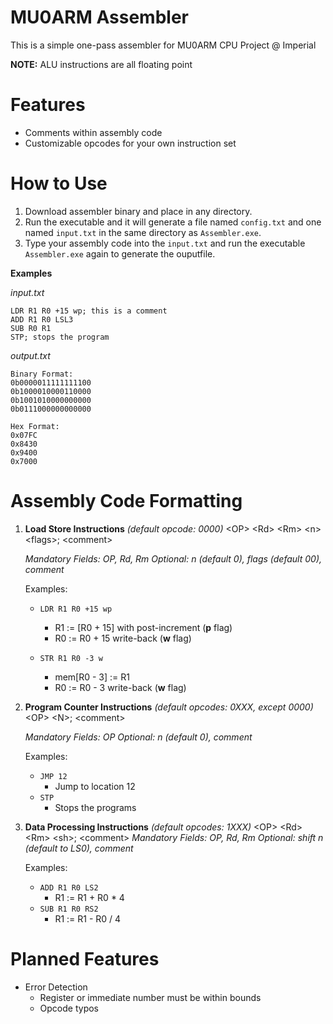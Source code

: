 # MU0ARM Assembler
This is a simple one-pass assembler for MU0ARM CPU Project @ Imperial

**NOTE:** ALU instructions are all floating point

# Features
- Comments within assembly code
- Customizable opcodes for your own instruction set

# How to Use
1. Download assembler binary and place in any directory.
2. Run the executable and it will generate a file named `config.txt` and one named `input.txt` in the same directory as `Assembler.exe`.
3. Type your assembly code into the `input.txt` and run the executable `Assembler.exe` again to generate the ouputfile.

**Examples**

*input.txt*

    LDR R1 R0 +15 wp; this is a comment
    ADD R1 R0 LSL3
    SUB R0 R1
    STP; stops the program

*output.txt*

    Binary Format:
    0b0000011111111100
    0b1000010000110000
    0b1001010000000000
    0b0111000000000000
     
    Hex Format:
    0x07FC
    0x8430
    0x9400
    0x7000

# Assembly Code Formatting
1. **Load Store Instructions** *(default opcode: 0000)*
	\<OP\> \<Rd\> \<Rm\> \<n\> \<flags\>; \<comment\>
	
	*Mandatory Fields: OP, Rd, Rm
	Optional: n (default 0), flags (default 00), comment*

	Examples:
	- `LDR R1 R0 +15 wp`
		- R1 := [R0 + 15] with post-increment (**p** flag) 
		- R0 := R0 + 15 write-back (**w** flag)
	
	-  `STR R1 R0 -3 w`
		- mem[R0 - 3] := R1
		- R0 := R0 - 3 write-back (**w** flag)

2. **Program Counter Instructions** *(default opcodes: 0XXX, except 0000)*
	\<OP\> \<N\>; \<comment\>
	
	*Mandatory Fields: OP
	Optional: n (default 0), comment*

	Examples:
	- `JMP 12` 
		- Jump to location 12
	- `STP`
		- Stops the programs

3. **Data Processing Instructions** *(default opcodes: 1XXX)*
	\<OP\> \<Rd\> \<Rm\> \<sh\>; \<comment\>
	*Mandatory Fields: OP, Rd, Rm
	Optional: shift n (default to LS0), comment*

	Examples:
	- `ADD R1 R0 LS2`
		- R1 := R1 + R0 * 4
	- `SUB R1 R0 RS2`
		- R1 := R1 - R0 / 4

# Planned Features
- Error Detection
	- Register or immediate number must be within bounds
	- Opcode typos
